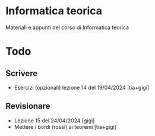 # Informatica teorica

Materiali e appunti del corso di Informatica teorica

# Todo

## Scrivere

- Esercizi (opzionali) lezione 14 del 19/04/2024 [tia+gigi]

## Revisionare

- Lezione 15 del 24/04/2024 [gigi]
- Mettere i bordi (rossi) ai teoremi [tia+gigi]
